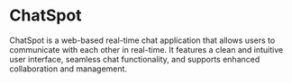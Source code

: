 
# ChatSpot

ChatSpot is a web-based real-time chat application that allows users to communicate with each other in real-time. It features a clean and intuitive user interface, seamless chat functionality, and supports enhanced collaboration and management.


